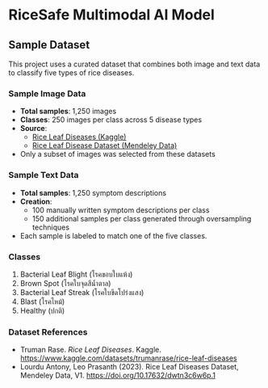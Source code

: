 # RiceSafe Multimodal AI Model

## Sample Dataset

This project uses a curated dataset that combines both image and text data to classify five types of rice diseases.

### Sample Image Data
- **Total samples**: 1,250 images  
- **Classes**: 250 images per class across 5 disease types
- **Source**:
  - [Rice Leaf Diseases (Kaggle)](https://www.kaggle.com/datasets/trumanrase/rice-leaf-diseases)
  - [Rice Leaf Disease Dataset (Mendeley Data)](https://data.mendeley.com/datasets/dwtn3c6w6p/1)
- Only a subset of images was selected from these datasets


### Sample Text Data
- **Total samples**: 1,250 symptom descriptions
- **Creation**:
  - 100 manually written symptom descriptions per class
  - 150 additional samples per class generated through oversampling techniques
- Each sample is labeled to match one of the five classes.

### Classes
1. Bacterial Leaf Blight (โรคขอบใบแห้ง)
2. Brown Spot (โรคใบจุดสีน้ำตาล)
3. Bacterial Leaf Streak (โรคใบขีดโปร่งแสง)
4. Blast (โรคไหม้)
5. Healthy (ปกติ)

### Dataset References
- Truman Rase. *Rice Leaf Diseases*. Kaggle. https://www.kaggle.com/datasets/trumanrase/rice-leaf-diseases  
- Lourdu Antony, Leo Prasanth (2023). Rice Leaf Diseases Dataset, Mendeley Data, V1. https://doi.org/10.17632/dwtn3c6w6p.1
